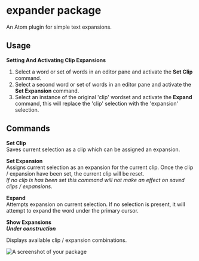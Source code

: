 # expander package

An Atom plugin for simple text expansions.

Usage
---

**Setting And Activating Clip Expansions**  
1. Select a word or set of words in an editor pane and activate the **Set Clip** command.  
2. Select a second word or set of words in an editor pane and activate the **Set Expansion** command.  
3. Select an instance of the original 'clip' wordset and activate the **Expand** command, this will replace the 'clip' selection with the 'expansion' selection.  

Commands
---
**Set Clip**  
Saves current selection as a clip which can be assigned an expansion.

**Set Expansion**  
Assigns current selection as an expansion for the current clip.
Once the clip / expansion have been set, the current clip will be reset.  
_If no clip is has been set this command will not make an effect on saved clips / expansions._

**Expand**  
Attempts expansion on current selection. If no selection is present, it will attempt to expand the word under the primary cursor.

**Show Expansions**  
___Under construction___

Displays available clip / expansion combinations.




![A screenshot of your package](https://f.cloud.github.com/assets/69169/2290250/c35d867a-a017-11e3-86be-cd7c5bf3ff9b.gif)
